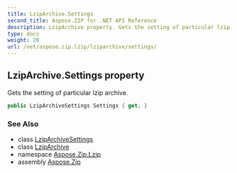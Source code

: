 ```yaml
---
title: LzipArchive.Settings
second_title: Aspose.ZIP for .NET API Reference
description: LzipArchive property. Gets the setting of particular lzip archive
type: docs
weight: 20
url: /net/aspose.zip.lzip/lziparchive/settings/
---
```

## LzipArchive.Settings property

Gets the setting of particular lzip archive.

```csharp
public LzipArchiveSettings Settings { get; }
```

### See Also

* class [LzipArchiveSettings](../../lziparchivesettings/)
* class [LzipArchive](../)
* namespace [Aspose.Zip.Lzip](../../lziparchive/)
* assembly [Aspose.Zip](../../../)


